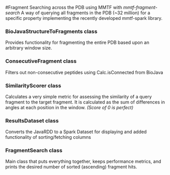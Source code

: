 #Fragment Searching across the PDB using MMTF with _mmtf-fragment-search_
A way of querying all fragments in the PDB (~32 million) for a specific property implementing the recently developed mmtf-spark library.

### BioJavaStructureToFragments class 
Provides functionality for fragmenting the entire PDB based upon an arbitrary window size.

### ConsecutiveFragment class
Filters out non-consecutive peptides using Calc.isConnected from BioJava

### SimilarityScorer class
Calculates a very simple metric for assessing the similarity of a query fragment to the target fragment. It is calculated as the sum of differences in angles at each position in the window. *(Score of 0 is perfect)*

### ResultsDataset class
Converts the JavaRDD to a Spark Dataset for displaying and added functionality of sorting/fetching columns

### FragmentSearch class
Main class that puts everything together, keeps performance metrics, and prints the desired number of sorted (ascending) fragment hits.

